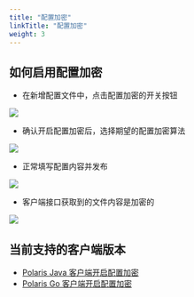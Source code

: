 ```yaml
---
title: "配置加密"
linkTitle: "配置加密"
weight: 3
---
```


## 如何启用配置加密

- 在新增配置文件中，点击配置加密的开关按钮

![](../图片/配置加密/open_config_encrypt.jpg)

- 确认开启配置加密后，选择期望的配置加密算法

![](../图片/配置加密/choose_encrypt_algo.jpg)

- 正常填写配置内容并发布

![](../图片/配置加密/publish_encrypt_fie.png)

- 客户端接口获取到的文件内容是加密的

![](../图片/配置加密/search_openapi.png)

## 当前支持的客户端版本

- [Polaris Java 客户端开启配置加密](/docs/使用指南/java应用开发/sdk/配置管理/#查询加密配置)
- [Polaris Go 客户端开启配置加密](/docs/使用指南/go应用开发/sdk/配置管理/#查询加密配置)
